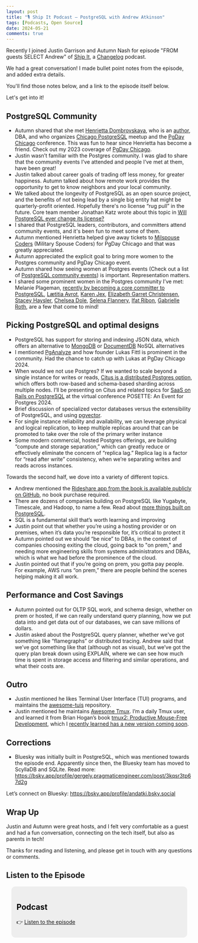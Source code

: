 ```yaml
---
layout: post
title: "🎙️ Ship It Podcast — PostgreSQL with Andrew Atkinson"
tags: [Podcasts, Open Source]
date: 2024-05-21
comments: true
---
```


Recently I joined Justin Garrison and Autumn Nash for episode "FROM guests SELECT Andrew" of [Ship It](https://changelog.com/shipit), a [Changelog](https://changelog.com) podcast.

We had a great conversation! I made bullet point notes from the episode, and added extra details.

You'll find those notes below, and a link to the episode itself below.

Let's get into it!

## PostgreSQL Community
- Autumn shared that she met [Henrietta Dombrovskaya](https://postgresql.life/post/henrietta_dombrovskaya/), who is an [author](https://www.amazon.com/PostgreSQL-Query-Optimization-Ultimate-Efficient/dp/1484268849), DBA, and who organizes [Chicago PostgreSQL](https://www.meetup.com/chicago-postgresql-user-group/) meetup and the [PgDay Chicago](https://2024.pgdaychicago.org/) conference. This was fun to hear since Henrietta has become a friend. Check out my 2023 coverage of [PgDay Chicago](https://andyatkinson.com/blog/2023/05/24/pgday-chicago).
- Justin wasn’t familiar with the Postgres community. I was glad to share that the community events I’ve attended and people I’ve met at them, have been great!
- Justin talked about career goals of trading off less money, for greater happiness. Autumn talked about how remote work provides the opportunity to get to know neighbors and your local community.
- We talked about the longevity of PostgreSQL as an open source project, and the benefits of not being lead by a single big entity hat might be quarterly-profit oriented. Hopefully there's no license “rug pull” in the future. Core team member Jonathan Katz wrote about this topic in [Will PostgreSQL ever change its license?](https://jkatz05.com/post/postgres/postgres-license-2024/)
- I shared that PostgreSQL leaders, contributors, and committers attend community events, and it's been fun to meet some of them.
- Autumn mentioned Henrietta helped give away tickets to [Milspouse Coders](https://milspousecoders.org) (Military Spouse Coders) for PgDay Chicago and that was greatly appreciated.
- Autumn appreciated the explicit goal to bring more women to the Postgres community and PgDay Chicago event.
- Autumn shared how seeing women at Postgres events (Check out a list of [PostgreSQL community events](https://www.postgresql.org/about/events/)) is important. Representation matters.
- I shared some prominent women in the Postgres community I’ve met: Melanie Plageman, [recently by becoming a core committer to PostgreSQL](https://www.postgresql.org/message-id/df222085-2248-4d89-8935-256a9c384878%40postgresql.org), [Lætitia Avrot](https://mydbanotebook.org/), [Karen Jex](https://karenjex.blogspot.com/), [Elizabeth Garret Christensen](https://postgresql.life/post/elizabeth_garrett_christensen/), [Stacey Haysler](https://postgresql.us/team/), [Chelsea Dole](https://chelseadole.com/), [Selena Flannery](https://www.linkedin.com/in/selenaflannery/), [Ifat Ribon](https://medium.com/@iribon), [Gabrielle Roth](https://gorthx.wordpress.com/), are a few that come to mind!

## Picking PostgreSQL and optimal designs
- PostgreSQL has support for storing and indexing JSON data, which offers an alternative to [MongoDB](https://www.mongodb.com/) or [DocumentDB](https://docs.aws.amazon.com/documentdb/latest/developerguide/what-is.html) NoSQL alternatives
- I mentioned [PgAnalyze](https://pganalyze.com/) and how founder Lukas Fittl is prominent in the community. Had the chance to catch up with Lukas at PgDay Chicago 2024.
- When would we not use Postgres? If we wanted to scale beyond a single instance for writes or reads, [Citus is a distributed Postgres option](https://www.citusdata.com/), which offers both row-based and schema-based sharding across multiple nodes. I’ll be presenting on Citus and related topics for [SaaS on Rails on PostgreSQL](https://www.citusdata.com/posette/speakers/andrew-atkinson/) at the virtual conference POSETTE: An Event for Postgres 2024.
- Brief discussion of specialized vector databases versus the extensibility of PostgreSQL, and using [pgvector](https://github.com/pgvector/pgvector).
- For single instance reliability and availability, we can leverage physical and logical replication, to keep multiple replicas around that can be promoted to take over the role of the primary writer instance
- Some modern commercial, hosted Postgres offerings, are building “compute and storage separation,” which can greatly reduce or effectively eliminate the concern of “replica lag.” Replica lag is a factor for “read after write” consistency, when we’re separating writes and reads across instances.

Towards the second half, we dove into a variety of different topics.

- Andrew mentioned the [Rideshare app from the book is available publicly on GitHub](https://github.com/andyatkinson/rideshare), no book purchase required.
- There are dozens of companies building on PostgreSQL like Yugabyte, Timescale, and Hadoop, to name a few. Read about [more things built on PostgreSQL](https://wiki.postgresql.org/wiki/PostgreSQL_derived_databases).
- SQL is a fundamental skill that’s worth learning and improving
- Justin point out that whether you’re using a hosting provider or on premises, when it’s data you’re responsible for, it’s critical to protect it
- Autumn pointed out we should “be nice” to DBAs, in the context of companies choosing exiting the cloud, going back to "on prem," and needing more engineering skills from systems administrators and DBAs, which is what we had before the prominence of the cloud.
- Justin pointed out that if you’re going on prem, you gotta pay people. For example, AWS runs “on prem,” there are people behind the scenes helping making it all work.

## Performance and Cost Savings
- Autumn pointed out for OLTP SQL work, and schema design, whether on prem or hosted, if we can really understand query planning, how we put data into and get data out of our databases, we can save millions of dollars.
- Justin asked about the PostgreSQL query planner, whether we've got something like “flamegraphs” or distributed tracing. Andrew said that we’ve got something like that (although not as visual), but we’ve got the query plan break down using EXPLAIN, where we can see how much time is spent in storage access and filtering and similar operations, and what their costs are.

## Outro
- Justin mentioned he likes Terminal User Interface (TUI) programs, and maintains the [awesome-tuis](https://github.com/rothgar/awesome-tuis) repository.
- Justin mentioned he maintains [Awesome Tmux](https://github.com/rothgar/awesome-tmux). I’m a daily Tmux user, and learned it from Brian Hogan’s book [tmux2: Productive Mouse-Free Development](https://pragprog.com/titles/bhtmux2/tmux-2/), which I [recently learned has a new version coming soon](https://x.com/bphogan/status/1783939076149621216).

## Corrections
- Bluesky was initially built in PostgreSQL, which was mentioned towards the episode end. Apparently since then, the Bluesky team has moved to ScyllaDB and SQLite. Read more: <https://bsky.app/profile/gergely.pragmaticengineer.com/post/3kqsr3tp67d2g>

Let’s connect on Bluesky: <https://bsky.app/profile/andatki.bsky.social>

## Wrap Up
Justin and Autumn were great hosts, and I felt very comfortable as a guest and had a fun conversation, connecting on the tech itself, but also as parents in tech!

Thanks for reading and listening, and please get in touch with any questions or comments.


## Listen to the Episode
<!-- Callout box -->
<section>
<div style="border-radius:0.8em;background-color:#eee;padding:1em;margin:1em;color:#000;">
<h2>Podcast</h2>
<p>👉 <a href="https://changelog.com/shipit/104">Listen to the episode</a></p>
</div>
</section>
